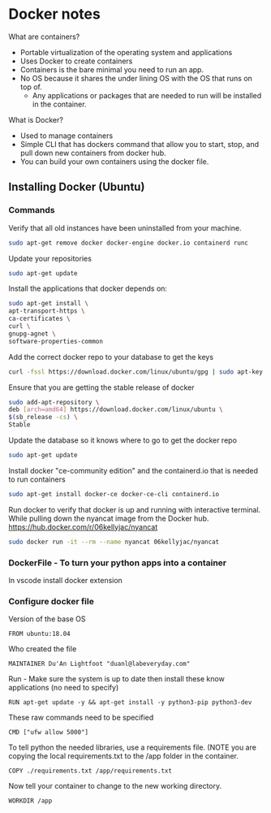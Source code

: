 # Docker notes

What are containers?

- Portable virtualization of the operating system and applications
- Uses Docker to create containers
- Containers is the bare minimal you need to run an app.
- No OS because it shares the under lining OS with the OS that runs on top of.
  - Any applications or packages that are needed to run will be installed in the container.

What is Docker?

- Used to manage containers
- Simple CLI that has dockers command that allow you to start, stop, and pull down new containers from docker hub.
- You can build your own containers using the docker file.

## Installing Docker (Ubuntu)

### Commands

Verify that all old instances have been uninstalled from your machine.

```bash
sudo apt-get remove docker docker-engine docker.io containerd runc
```

Update your repositories

```bash
sudo apt-get update
```

Install the applications that docker depends on:

```bash
sudo apt-get install \
apt-transport-https \
ca-certificates \
curl \
gnupg-agnet \
software-properties-common
```

Add the correct docker repo to your database to get the keys

```bash
curl -fssl https://download.docker.com/linux/ubuntu/gpg | sudo apt-key add -
```

Ensure that you are getting the stable release of docker

```bash
sudo add-apt-repository \
deb [arch=amd64] https://download.docker.com/linux/ubuntu \
$(sb_release -cs) \
Stable
```

Update the database so it knows where to go to get the docker repo

```bash
sudo apt-get update
```

Install docker "ce-community edition" and the containerd.io that is needed to run containers

```bash
sudo apt-get install docker-ce docker-ce-cli containerd.io
```

Run docker to verify that docker is up and running with interactive terminal. While pulling down the nyancat image from the Docker hub. https://hub.docker.com/r/06kellyjac/nyancat

```bash
sudo docker run -it --rm --name nyancat 06kellyjac/nyancat
```

### DockerFile - To turn your python apps into a container

In vscode install docker extension

### Configure docker file

Version of the base OS

`FROM ubuntu:18.04`

Who created the file

`MAINTAINER Du'An Lightfoot "duanl@labeveryday.com"`

Run - Make sure the system is up to date then install these know applications (no need to specify)

`RUN apt-get update -y && apt-get install -y python3-pip python3-dev`

These raw commands need to be specified

`CMD ["ufw allow 5000"]`

To tell python the needed libraries, use a requirements file. (NOTE you are copying the local requirements.txt to the /app folder in the container.

`COPY ./requirements.txt /app/requirements.txt`

Now tell your container to change to the new working directory.

`WORKDIR /app`
